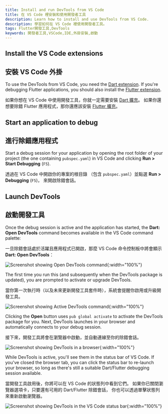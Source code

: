 ```yaml
---
title: Install and run DevTools from VS Code
title: 在 VS Code 裡安裝和使用開發者工具
description: Learn how to install and use DevTools from VS Code.
description: 學習如何在 VS Code 裡使用開發者工具。
tags: Flutter開發工具,DevTools
keywords: 開發者工具,VSCode,IDE,外掛安裝,啟動
---
```


## Install the VS Code extensions

## 安裝 VS Code 外掛

To use the DevTools from VS Code, you need the [Dart extension][].
If you're debugging Flutter applications, you should also install
the [Flutter extension][].

如果你想在 VS Code 中使用開發工具，你就一定需要安裝 [Dart 擴充][Dart extension]。
如果你還想要除錯 Flutter 應用程式，那你還應該安裝 [Flutter 擴充][Flutter extension]。

## Start an application to debug

## 進行除錯應用程式

Start a debug session for your application by opening the root
folder of your project (the one containing `pubspec.yaml`)
in VS Code and clicking **Run > Start Debugging** (`F5`).

透過在 VS Code 中開啟你的專案的根目錄
（包含 `pubspec.yaml`）並點選 **Run > Debugging** (`F5`)，
來開啟除錯會話。

## Launch DevTools

## 啟動開發工具

Once the debug session is active and the application has started,
the **Dart: Open DevTools** command becomes available in the
VS Code command palette:

一旦除錯會話處於活躍且應用程式已開啟，那麼 VS Code 命令控制板中將會顯示 **Dart: Open DevTools**：

![Screenshot showing Open DevTools command]({{site.url}}/assets/images/docs/tools/vs-code/vscode_command.png){:width="100%"}

The first time you run this (and subsequently when the DevTools package
is updated), you are prompted to activate or upgrade DevTools.

當你第一次執行時（以及未來更新開發工具套件時），系統會提醒你啟用或升級開發工具。

![Screenshot showing Active DevTools command]({{site.url}}/assets/images/docs/tools/vs-code/vscode_install_prompt.png){:width="100%"}

Clicking the **Open** button uses `pub global activate` to activate
the DevTools package for you. Next, DevTools launches in your browser and
automatically connects to your debug session.

接下來，開發工具將會在瀏覽器中啟動，並自動連線至你的除錯會話。

![Screenshot showing DevTools in a browser]({{site.url}}/assets/images/docs/tools/vs-code/vscode_show_in_browser.png){:width="100%"}

While DevTools is active, you'll see them in the status bar
of VS Code. If you've closed the browser tab,
you can click the status bar to re-launch your browser, so long
as there's still a suitable Dart/Flutter debugging session available.

當開發工具啟用後，你將可以在 VS Code 的狀態列中看到它們。
如果你已關閉瀏覽器選項卡，只要還有可用的 Dart/Flutter 除錯會話，
你也可以透過單擊狀態列來重新啟動瀏覽器。

![Screenshot showing DevTools in the VS Code status bar]({{site.url}}/assets/images/docs/tools/vs-code/vscode_status_bar.png){:width="100%"}

[Dart extension]: https://marketplace.visualstudio.com/items?itemName=Dart-Code.dart-code
[Flutter extension]: https://marketplace.visualstudio.com/items?itemName=Dart-Code.flutter
